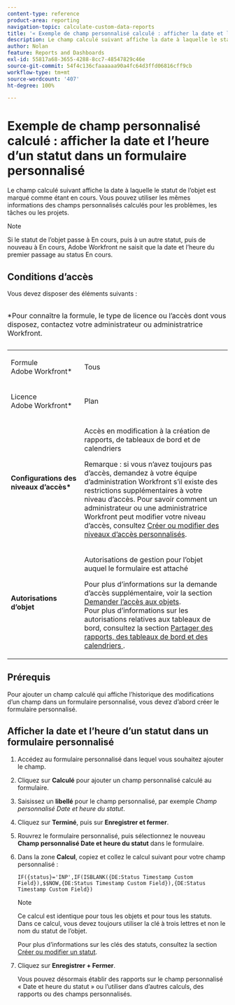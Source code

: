 ```yaml
---
content-type: reference
product-area: reporting
navigation-topic: calculate-custom-data-reports
title: '« Exemple de champ personnalisé calculé : afficher la date et l’heure d’un statut dans un formulaire personnalisé »'
description: Le champ calculé suivant affiche la date à laquelle le statut de l’objet est marqué comme étant en cours. Vous pouvez utiliser les mêmes informations des champs personnalisés calculés pour les problèmes, les tâches ou les projets.
author: Nolan
feature: Reports and Dashboards
exl-id: 55817a68-3655-4288-8cc7-48547829c46e
source-git-commit: 54f4c136cfaaaaaa90a4fc64d3ffd06816cff9cb
workflow-type: tm+mt
source-wordcount: '407'
ht-degree: 100%

---
```


# Exemple de champ personnalisé calculé : afficher la date et l’heure d’un statut dans un formulaire personnalisé

Le champ calculé suivant affiche la date à laquelle le statut de l’objet est marqué comme étant en cours. Vous pouvez utiliser les mêmes informations des champs personnalisés calculés pour les problèmes, les tâches ou les projets.

>[!NOTE]
>
>Si le statut de l’objet passe à En cours, puis à un autre statut, puis de nouveau à En cours, Adobe Workfront ne saisit que la date et l’heure du premier passage au status En cours.

## Conditions d’accès

Vous devez disposer des éléments suivants :

<table style="table-layout:auto"> 
 <caption style="text-align: left;"> 
  <p>*Pour connaître la formule, le type de licence ou l’accès dont vous disposez, contactez votre administrateur ou administratrice Workfront.</p> 
 </caption> 
 <col> 
 </col> 
 <col> 
 </col> 
 <tbody> 
  <tr> 
   <td> <p>Formule Adobe Workfront*</p> </td> 
   <td>Tous</td> 
  </tr> 
  <tr> 
   <td> <p>Licence Adobe Workfront*</p> </td> 
   <td> <p>Plan </p> </td> 
  </tr> 
  <tr> 
   <td><strong>Configurations des niveaux d’accès*</strong> </td> 
   <td> <p>Accès en modification à la création de rapports, de tableaux de bord et de calendriers</p> <p>Remarque : si vous n’avez toujours pas d’accès, demandez à votre équipe d’administration Workfront s’il existe des restrictions supplémentaires à votre niveau d’accès. Pour savoir comment un administrateur ou une administratrice Workfront peut modifier votre niveau d’accès, consultez <a href="../../../administration-and-setup/add-users/configure-and-grant-access/create-modify-access-levels.md" class="MCXref xref">Créer ou modifier des niveaux d’accès personnalisés</a>.</p> </td> 
  </tr> 
  <tr> 
   <td> <p><strong>Autorisations d’objet</strong> </p> </td> 
   <td> <p>Autorisations de gestion pour l’objet auquel le formulaire est attaché</p> <p>Pour plus d’informations sur la demande d’accès supplémentaire, voir la section <a href="../../../workfront-basics/grant-and-request-access-to-objects/request-access.md" class="MCXref xref">Demander l’accès aux objets</a>.<br>Pour plus d’informations sur les autorisations relatives aux tableaux de bord, consultez la section <a href="../../../workfront-basics/grant-and-request-access-to-objects/permissions-reports-dashboards-calendars.md" class="MCXref xref">Partager des rapports, des tableaux de bord et des calendriers </a>.</p> </td> 
  </tr> 
 </tbody> 
</table>

## Prérequis

Pour ajouter un champ calculé qui affiche l’historique des modifications d’un champ dans un formulaire personnalisé, vous devez d’abord créer le formulaire personnalisé.

## Afficher la date et l’heure d’un statut dans un formulaire personnalisé

1. Accédez au formulaire personnalisé dans lequel vous souhaitez ajouter le champ.
1. Cliquez sur **Calculé** pour ajouter un champ personnalisé calculé au formulaire.
1. Saisissez un **libellé** pour le champ personnalisé, par exemple *Champ personnalisé Date et heure du statut*.
1. Cliquez sur **Terminé**, puis sur **Enregistrer et fermer**.
1. Rouvrez le formulaire personnalisé, puis sélectionnez le nouveau **Champ personnalisé Date et heure du statut** dans le formulaire.
1. Dans la zone **Calcul**, copiez et collez le calcul suivant pour votre champ personnalisé :

   ```
   IF({status}='INP',IF(ISBLANK({DE:Status Timestamp Custom Field}),$$NOW,{DE:Status Timestamp Custom Field}),{DE:Status Timestamp Custom Field})  
   ```

   >[!NOTE]
   >
   >Ce calcul est identique pour tous les objets et pour tous les statuts. Dans ce calcul, vous devez toujours utiliser la clé à trois lettres et non le nom du statut de l’objet.
   >
   >Pour plus d’informations sur les clés des statuts, consultez la section [Créer ou modifier un statut](../../../administration-and-setup/customize-workfront/creating-custom-status-and-priority-labels/create-or-edit-a-status.md).

1. Cliquez sur **Enregistrer + Fermer**.

   Vous pouvez désormais établir des rapports sur le champ personnalisé « Date et heure du statut » ou l’utiliser dans d’autres calculs, des rapports ou des champs personnalisés.
